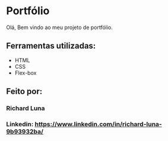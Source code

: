 # Portfólio
Olá, Bem vindo ao meu projeto de portfólio.

## Ferramentas utilizadas:

* HTML
* CSS
* Flex-box

## Feito por:
### Richard Luna

### Linkedin: https://www.linkedin.com/in/richard-luna-9b93932ba/